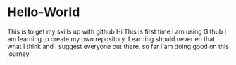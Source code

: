 # Hello-World
This is to get my skills up with github
Hi This is first time I am using Github I am learning to create my own repository.
Learning should never en that what I think and I suggest everyone out there.
so far I am doing good on this journey.
